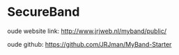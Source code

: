 # SecureBand

oude website link: http://www.jrjweb.nl/myband/public/

oude github: https://github.com/JRJman/MyBand-Starter
